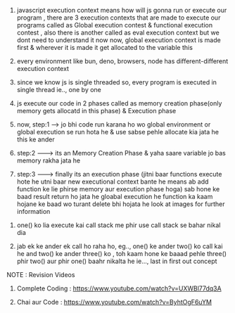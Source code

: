 1. javascript execution context means how will js gonna run or execute our program , there are 3 execution contexts that are made to execute our programs called as Global execution contest & functional execution contest , also there is another called as eval execution context but we dont need to understand it now
now, global execution context is made first &  wherever it is made it get allocated to the variable this

2. every environment like bun, deno, browsers, node has different-different execution context

3. since we know js is single threaded so, every program is executed in single thread ie.., one by one

<!-- How Js execute the code -->
4. js execute our code in 2 phases called as memory creation phase(only memory gets allocatd in this phase) & Execution phase

5. now, step:1 --> jo bhi code run karana ho wo global environment or global execution se run hota he & use sabse pehle allocate kia jata he this ke ander

6. step:2 ---> its an Memory Creation Phase & yaha saare variable jo bas memory rakha jata he 

7. step:3 ---> finally its an execution phase
(jitni baar functions execute hote he utni baar new executional context bante he means ab add function ke lie phirse memory aur execution phase hoga)
sab hone ke baad result return ho jata he gloabal execution he
function ka kaam hojane ke baad wo turant delete bhi hojata he
look at images for further information 


<!-- Call Stack : look at video at 6:15:09 -->
1. one() ko lia execute kai call stack me phir use call stack se bahar nikal dia

2. jab ek ke ander ek call ho raha ho, 
eg.., one() ke ander two() ko call kai he and two() ke ander three() ko , toh kaam hone ke baaad pehle three() phir two() aur phir one() baahr nikalta he ie..., last in first out concept 


NOTE : Revision Videos
1. Complete Coding : https://www.youtube.com/watch?v=UXWBl77dq3A

2. Chai aur Code :  https://www.youtube.com/watch?v=ByhtOgF6uYM
